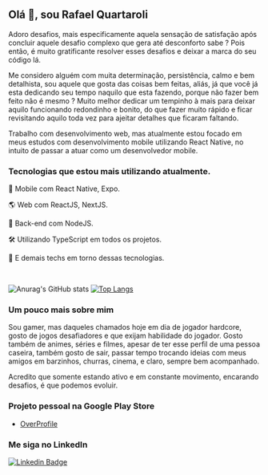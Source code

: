 ## Olá 👋, sou Rafael Quartaroli

Adoro desafios, mais especificamente aquela sensação de satisfação após concluir aquele desafio complexo que gera até desconforto sabe ? Pois então, é muito gratificante resolver esses desafios e deixar a marca do seu código lá.

Me considero alguém com muita determinação, persistência, calmo e bem detalhista, sou aquele que gosta das coisas bem feitas, aliás, já que você já esta dedicando seu tempo naquilo que esta fazendo, porque não fazer bem feito não é mesmo ? Muito melhor dedicar um tempinho à mais para deixar aquilo funcionando redondinho e bonito, do que fazer muito rápido e ficar revisitando aquilo toda vez para ajeitar detalhes que ficaram faltando.

Trabalho com desenvolvimento web, mas atualmente estou focado em meus estudos com desenvolvimento mobile utilizando React Native, no intuito de passar a atuar como um desenvolvedor mobile.

### Tecnologias que estou mais utilizando atualmente.
<p>
📲 Mobile com React Native, Expo.
</p>
<p>
🌎 Web com ReactJS, NextJS.
</p>
<p>
📡 Back-end com NodeJS.
</p>
<p>
🛠️ Utilizando TypeScript em todos os projetos.
</p>
<p>
🧰 E demais techs em torno dessas tecnologias.
</p> 

<br />

![Anurag's GitHub stats](https://github-readme-stats.vercel.app/api?username=rquartaroli&show_icons=true&theme=dracula)
[![Top Langs](https://github-readme-stats.vercel.app/api/top-langs/?username=rquartaroli&layout=compact&langs_count=8&theme=dracula)](https://github.com/rquartaroli/github-readme-stats)

### Um pouco mais sobre mim
Sou gamer, mas daqueles chamados hoje em dia de jogador hardcore, gosto de jogos desafiadores e que exijam habilidade do jogador. Gosto também de animes, séries e filmes, apesar de ter esse perfil de uma pessoa caseira, também gosto de sair, passar tempo trocando ideias com meus amigos em barzinhos, churras, cinema, e claro, sempre bem acompanhado.

Acredito que somente estando ativo e em constante movimento, encarando desafios, é que podemos evoluir.

### Projeto pessoal na Google Play Store
- [OverProfile](https://play.google.com/store/apps/details?id=com.overwatchproject)

### Me siga no LinkedIn
[![Linkedin Badge](https://img.shields.io/badge/-Linkedin-%230077B5?style=flat-square&logo=Linkedin&logoColor=white&link=https://www.linkedin.com/in/rafael-quartaroli-684439103/)](https://www.linkedin.com/in/rafael-quartaroli-684439103/)

<!--
**rquartaroli/rquartaroli** is a ✨ _special_ ✨ repository because its `README.md` (this file) appears on your GitHub profile.

Here are some ideas to get you started:

- 🔭 I’m currently working on ...
- 🌱 I’m currently learning ...
- 👯 I’m looking to collaborate on ...
- 🤔 I’m looking for help with ...
- 💬 Ask me about ...
- 📫 How to reach me: ...
- 😄 Pronouns: ...
- ⚡ Fun fact: ...
-->
